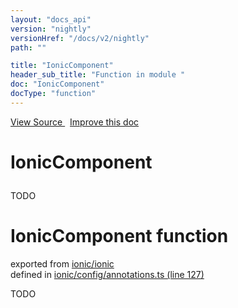 ```yaml
---
layout: "docs_api"
version: "nightly"
versionHref: "/docs/v2/nightly"
path: ""

title: "IonicComponent"
header_sub_title: "Function in module "
doc: "IonicComponent"
docType: "function"
---
```



<div class="improve-docs">
  <a href='http://github.com/driftyco/ionic/tree/master/#L'>
    View Source
  </a>
  &nbsp;
  <a href='http://github.com/driftyco/ionic/edit/master/#L'>
    Improve this doc
  </a>
</div>




<h1 class="api-title">

  IonicComponent



</h1>





TODO



<h1 class="class export">IonicComponent <span class="type">function</span></h1>
<p class="module">exported from <a href='undefined'>ionic/ionic</a><br/>
defined in <a href="https://github.com/driftyco/ionic2/tree/master/ionic/config/annotations.ts#L127-L139">ionic/config/annotations.ts (line 127)</a>
</p>
<p><p>TODO</p>
</p>

